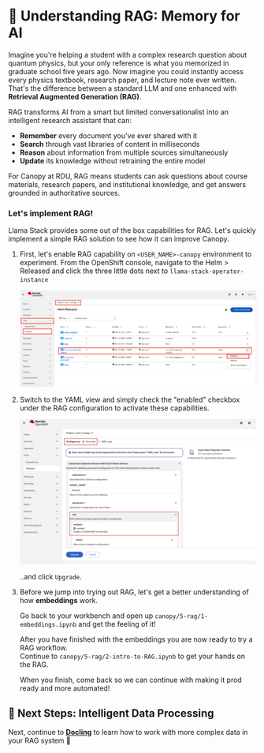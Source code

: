 # 🧠 Understanding RAG: Memory for AI

Imagine you're helping a student with a complex research question about quantum physics, but your only reference is what you memorized in graduate school five years ago. Now imagine you could instantly access every physics textbook, research paper, and lecture note ever written. That's the difference between a standard LLM and one enhanced with **Retrieval Augmented Generation (RAG)**.

RAG transforms AI from a smart but limited conversationalist into an intelligent research assistant that can:

* **Remember** every document you've ever shared with it
* **Search** through vast libraries of content in milliseconds  
* **Reason** about information from multiple sources simultaneously
* **Update** its knowledge without retraining the entire model

For Canopy at RDU, RAG means students can ask questions about course materials, research papers, and institutional knowledge, and get answers grounded in authoritative sources.

### Let's implement RAG!

Llama Stack provides some out of the box capabilities for RAG. Let's quickly implement a simple RAG solution to see how it can improve Canopy. 

1. First, let's enable RAG capability on `<USER_NAME>-canopy` environment to experiment.
    From the OpenShift console, navigate to the Helm > Released and click the three little dots next to `llama-stack-operator-instance`

    ![llama-stack-upgrade-1.png](images/llama-stack-upgrade-1.png)

2. Switch to the YAML view and simply check the "enabled" checkbox under the RAG configuration to activate these capabilities.

    ![llama-stack-upgrade-2.png](images/llama-stack-upgrade-2.png)

    ..and click `Upgrade`.

3. Before we jump into trying out RAG, let's get a better understanding of how **embeddings** work.  

    Go back to your workbench and open up `canopy/5-rag/1-embeddings.ipynb` and get the feeling of it! 

    After you have finished with the embeddings you are now ready to try a RAG workflow.  
    Continue to `canopy/5-rag/2-intro-to-RAG.ipynb` to get your hands on the RAG.

    When you finish, come back so we can continue with making it prod ready and more automated!


## 🎯 Next Steps: Intelligent Data Processing

Next, continue to **[Docling](./2-docling.md)** to learn how to work with more complex data in your RAG system 🙌